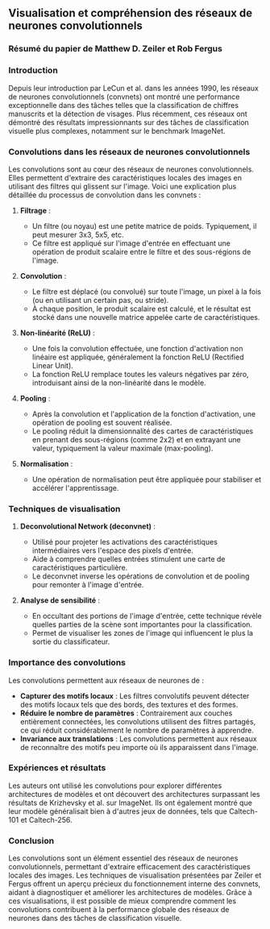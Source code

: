 ## Visualisation et compréhension des réseaux de neurones convolutionnels

### Résumé du papier de Matthew D. Zeiler et Rob Fergus

### Introduction

Depuis leur introduction par LeCun et al. dans les années 1990, les réseaux de neurones convolutionnels (convnets) ont montré une performance exceptionnelle dans des tâches telles que la classification de chiffres manuscrits et la détection de visages. Plus récemment, ces réseaux ont démontré des résultats impressionnants sur des tâches de classification visuelle plus complexes, notamment sur le benchmark ImageNet.

### Convolutions dans les réseaux de neurones convolutionnels

Les convolutions sont au cœur des réseaux de neurones convolutionnels. Elles permettent d'extraire des caractéristiques locales des images en utilisant des filtres qui glissent sur l'image. Voici une explication plus détaillée du processus de convolution dans les convnets :

1. **Filtrage** :
   - Un filtre (ou noyau) est une petite matrice de poids. Typiquement, il peut mesurer 3x3, 5x5, etc.
   - Ce filtre est appliqué sur l'image d'entrée en effectuant une opération de produit scalaire entre le filtre et des sous-régions de l'image.

2. **Convolution** :
   - Le filtre est déplacé (ou convolué) sur toute l'image, un pixel à la fois (ou en utilisant un certain pas, ou stride).
   - À chaque position, le produit scalaire est calculé, et le résultat est stocké dans une nouvelle matrice appelée carte de caractéristiques.

3. **Non-linéarité (ReLU)** :
   - Une fois la convolution effectuée, une fonction d'activation non linéaire est appliquée, généralement la fonction ReLU (Rectified Linear Unit).
   - La fonction ReLU remplace toutes les valeurs négatives par zéro, introduisant ainsi de la non-linéarité dans le modèle.

4. **Pooling** :
   - Après la convolution et l'application de la fonction d'activation, une opération de pooling est souvent réalisée.
   - Le pooling réduit la dimensionnalité des cartes de caractéristiques en prenant des sous-régions (comme 2x2) et en extrayant une valeur, typiquement la valeur maximale (max-pooling).

5. **Normalisation** :
   - Une opération de normalisation peut être appliquée pour stabiliser et accélérer l'apprentissage.

### Techniques de visualisation

1. **Deconvolutional Network (deconvnet)** :
   - Utilisé pour projeter les activations des caractéristiques intermédiaires vers l'espace des pixels d'entrée.
   - Aide à comprendre quelles entrées stimulent une carte de caractéristiques particulière.
   - Le deconvnet inverse les opérations de convolution et de pooling pour remonter à l'image d'entrée.

2. **Analyse de sensibilité** :
   - En occultant des portions de l'image d'entrée, cette technique révèle quelles parties de la scène sont importantes pour la classification.
   - Permet de visualiser les zones de l'image qui influencent le plus la sortie du classificateur.

### Importance des convolutions

Les convolutions permettent aux réseaux de neurones de :
- **Capturer des motifs locaux** : Les filtres convolutifs peuvent détecter des motifs locaux tels que des bords, des textures et des formes.
- **Réduire le nombre de paramètres** : Contrairement aux couches entièrement connectées, les convolutions utilisent des filtres partagés, ce qui réduit considérablement le nombre de paramètres à apprendre.
- **Invariance aux translations** : Les convolutions permettent aux réseaux de reconnaître des motifs peu importe où ils apparaissent dans l'image.

### Expériences et résultats

Les auteurs ont utilisé les convolutions pour explorer différentes architectures de modèles et ont découvert des architectures surpassant les résultats de Krizhevsky et al. sur ImageNet. Ils ont également montré que leur modèle généralisait bien à d'autres jeux de données, tels que Caltech-101 et Caltech-256.

### Conclusion

Les convolutions sont un élément essentiel des réseaux de neurones convolutionnels, permettant d'extraire efficacement des caractéristiques locales des images. Les techniques de visualisation présentées par Zeiler et Fergus offrent un aperçu précieux du fonctionnement interne des convnets, aidant à diagnostiquer et améliorer les architectures de modèles. Grâce à ces visualisations, il est possible de mieux comprendre comment les convolutions contribuent à la performance globale des réseaux de neurones dans des tâches de classification visuelle.
